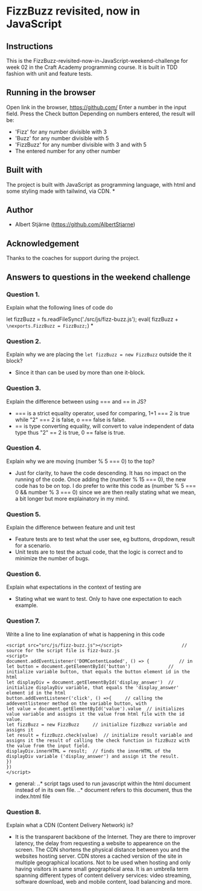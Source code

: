 # FizzBuzz revisited, now in JavaScript

## Instructions
This is the FizzBuzz-revisited-now-in-JavaScript-weekend-challenge for week 02 in the Craft Academy programming course. It is built in TDD fashion with unit and feature tests.


## Running in the browser
Open link in the browser, https://github.com/
Enter a number in the input field.
Press the Check button
Depending on numbers entered, the result will be:
 - 'Fizz' for any number divisible with 3
 - 'Buzz' for any number divisible with 5
 - 'FizzBuzz' for any number divisible with 3 and with 5
 - The entered number for any other number

## Built with
The project is built with JavaScript as programming language, with html and some styling made with tailwind, via CDN.
* 

## Author
* Albert Stjärne (https://github.com/AlbertStjarne)

## Acknowledgement
Thanks to the coaches for support during the project. 


## Answers to questions in the weekend challenge

### Question 1.
Explain what the following lines of code do

let  fizzBuzz = fs.readFileSync('./src/js/fizz-buzz.js');
eval( fizzBuzz + `\nexports.FizzBuzz = FizzBuzz;`)
* 


### Question 2.
Explain why we are placing the
```let fizzBuzz = new FizzBuzz```
outside the it block?
* Since it than can be used by more than one it-block.


### Question 3.
Explain the difference between using === and == in JS?
* === is a strict equality operator, used for comparing, 1+1 === 2 is true while "2" === 2 is false, o === false is false.
* == is type converting equality, will convert to value independent of data type thus "2" == 2 is true, 0 == false is true.


### Question 4.
Explain why we are moving (number % 5 === 0) to the top?
* Just for clarity, to have the code descending. It has no impact on the running of the code. Once adding the (number % 15 === 0), the new code has to be on top. I do prefer to write this code as (number % 5 === 0 && number % 3 === 0) since we are then really stating what we mean, a bit longer but more explainatory in my mind.


### Question 5.
Explain the difference between feature and unit test
* Feature tests are to test what the user see, eg buttons, dropdown, result for a scenario.
* Unit tests are to test the actual code, that the logic is correct and to minimize the number of bugs.


### Question 6.
Explain what expectations in the context of testing are
* Stating what we want to test. Only to have one expectation to each example.


### Question 7.
Write a line to line explanation of what is happening in this code

```
<script src="src/js/fizz-buzz.js"></script>                      // source for the script file is fizz-buzz.js
<script>
document.addEventListener('DOMContentLoaded', () => {           // in 
let button = document.getElementById('button')              // initialize variable button, that equals the button element id in the html
let displayDiv = document.getElementById('display_answer')  // initialize displayDiv variable, that equals the 'display_answer' element id in the html
button.addEventListener('click', () =>{     // calling the addeventlistener method on the variable button, with  
let value = document.getElementById('value').value  // initializes value variable and assigns it the value from html file with the id value.
let fizzBuzz = new FizzBuzz     // initialize fizzBuzz variable and assigns it 
let result = fizzBuzz.check(value)  // initialize result variable and assigns it the result of calling the check function in fizzBuzz with the value from the input field.
displayDiv.innerHTML = result;  // finds the innerHTML of the displayDiv variable ('display_answer') and assign it the result.
})
})
</script>
```
* general:
..* script tags used to run javascript within the html document instead of in its own file.
..* document refers to this document, thus the index.html file


### Question 8.
Explain what a CDN (Content Delivery Network) is?
* It is the transparent backbone of the Internet. They are there to improver latency, the delay from requesting a website to appearence on the screen. The CDN shortens the physical distance between you and the websites hosting server. CDN stores a cached version of the site in multiple geographical locations. Not to be used when hosting and only having visitors in same small geographical area. It is an umbrella term spanning different types of content delivery services: video streaming, software download, web and mobile content, load balancing and more.